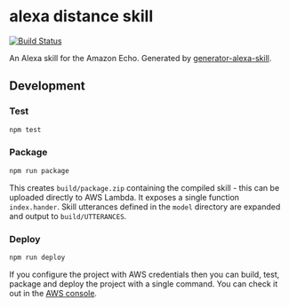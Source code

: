# alexa distance skill

[![Build Status](https://travis-ci.org/corux/alexa-distance-skill.svg?branch=master)](https://travis-ci.org/corux/alexa-distance-skill)

An Alexa skill for the Amazon Echo. Generated by [generator-alexa-skill](https://github.com/cameronhunter/generator-alexa-skill).

## Development

### Test

```bash
npm test
```

### Package

```bash
npm run package
```

This creates `build/package.zip` containing the compiled skill - this can be uploaded directly to AWS Lambda. It exposes a single function `index.hander`. Skill utterances defined in the `model` directory are expanded and output to `build/UTTERANCES`.

### Deploy

```bash
npm run deploy
```

If you configure the project with AWS credentials then you can build, test, package and deploy the project with a single command. You can check it out in the [AWS console](https://console.aws.amazon.com/lambda/home?region=us-east-1#/functions/alexa-losung-skill).
